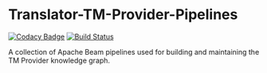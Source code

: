 # Translator-TM-Provider-Pipelines

[![Codacy Badge](https://api.codacy.com/project/badge/Grade/e3c1e3b6972a43fa8d7a9d670e9988b9)](https://app.codacy.com/gh/UCDenver-ccp/Translator-TM-Provider-Pipelines?utm_source=github.com&utm_medium=referral&utm_content=UCDenver-ccp/Translator-TM-Provider-Pipelines&utm_campaign=Badge_Grade_Dashboard)
[![Build Status](https://travis-ci.com/UCDenver-ccp/Translator-TM-Provider-Pipelines.svg?branch=master)](https://travis-ci.com/UCDenver-ccp/Translator-TM-Provider-Pipelines)

A collection of Apache Beam pipelines used for building and maintaining the TM Provider knowledge graph.
